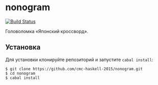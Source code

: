 # nonogram

[![Build Status](https://travis-ci.org/cmc-haskell-2015/nonogram.svg?branch=master)](https://travis-ci.org/cmc-haskell-2015/nonogram)

Головоломка «Японский кроссворд».

## Установка

Для установки клонируйте репозиторий и запустите `cabal install`:

```
$ git clone https://github.com/cmc-haskell-2015/nonogram.git
$ cd nonogram
$ cabal install
```
